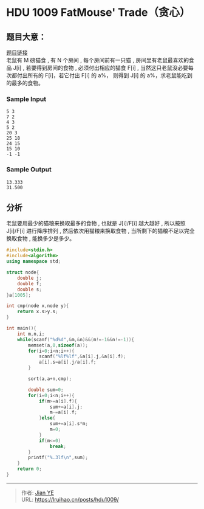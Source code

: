# HDU 1009 FatMouse' Trade（贪心）


## 题目大意：

[题目链接](http://acm.hdu.edu.cn/showproblem.php?pid=1009)  
老鼠有 M 磅猫食 , 有 N 个房间 , 每个房间前有一只猫 , 房间里有老鼠最喜欢的食品 J[i] , 若要得到房间的食物 , 必须付出相应的猫食 F[i] , 当然这只老鼠没必要每次都付出所有的 F[i]，若它付出 F[i] 的 a%， 则得到 J[i] 的 a%，求老鼠能吃到的最多的食物。

### Sample Input

    5 3
    7 2
    4 3
    5 2
    20 3
    25 18
    24 15
    15 10
    -1 -1

### Sample Output

    13.333
    31.500

## 分析

老鼠要用最少的猫粮来换取最多的食物 , 也就是 J[i]/F[i] 越大越好 , 所以按照 J[i]/F[i] 进行降序排列 , 然后依次用猫粮来换取食物 , 当所剩下的猫粮不足以完全换取食物 , 能换多少是多少。

```cpp
#include<stdio.h>
#include<algorithm>
using namespace std;

struct node{
	double j;
	double f;
	double s;
}a[1005];

int cmp(node x,node y){
	return x.s>y.s;
}

int main(){
	int m,n,i;
	while(scanf("%d%d",&m,&n)&&(m!=-1&&n!=-1)){
		memset(a,0,sizeof(a));
		for(i=0;i<n;i++){
			scanf("%lf%lf",&a[i].j,&a[i].f);
			a[i].s=a[i].j/a[i].f;
		}

		sort(a,a+n,cmp);

		double sum=0;
		for(i=0;i<n;i++){
			if(m>=a[i].f){
				sum+=a[i].j;
				m-=a[i].f;
			}else{
				sum+=a[i].s*m;
				m=0;
			}
			if(m<=0)
				break;
		}
		printf("%.3lf\n",sum);
	}
	return 0;
}
```


---

> 作者: [Jian YE](https://github.com/jianye0428)  
> URL: https://lruihao.cn/posts/hdu1009/  

